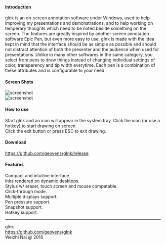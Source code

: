 
#### Introduction

gInk is an on-screen annotation software under Windows, used to help improving my presentations and demonstrations, and to help working on temperary thoughts which need to be noted beside something on the screen. The features are greatly inspired by another screen annotation software Epic Pen, but even more easy to use. gInk is made with the idea kept in mind that the interface should be as simple as possible and should not distract attention of both the presenter and the audience when used for presentations. Unlike in many other softwares in the same category, you select from pens to draw things instead of changing individual settings of color, transparency and tip width everytime. Each pen is a combination of these attributes and is configurable to your need.

#### Screen Shots

![screenshot](https://raw.githubusercontent.com/geovens/gInk/master/screenshot1.jpg)  
![screenshot](https://raw.githubusercontent.com/geovens/gInk/master/screenshot2.jpg)  

#### How to use

Start gInk and an icon will appear in the system tray. Click the icon (or use a hotkey) to start drawing on screen.  
Click the exit button or press ESC to exit drawing.  

#### Download

https://github.com/geovens/gInk/release

#### Features

Compact and intuitive interface.  
Inks rendered on dynamic desktops.  
Stylus w/ eraser, touch screen and mouse compatable.  
Click-through mode.  
Multiple displays support.  
Pen pressure support.  
Snapshot support.  
Hotkey support.    


----
gInk  
https://github.com/geovens/gInk  
Weizhi Nai @ 2016  
